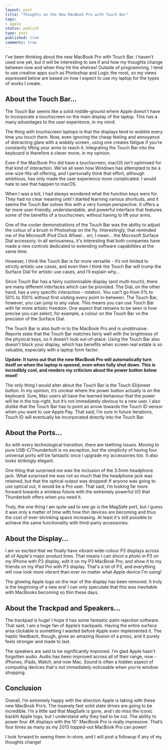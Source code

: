 ```yaml
---
layout: post
title: "Thoughts on the New MacBook Pro with Touch Bar"
tags:
- apple
status: publish
type: post
published: true
comments: true
---
```

I've been thinking about the new MacBook Pro with Touch Bar. I haven't used one yet, but it will be interesting to see if and how my thoughts change between now and when they hit the shelves! Outside of programming, I tend to use creative apps such as Photoshop and Logic the most, so my views expressed below are based on how I expect to use my laptop for the types of works I create.


## About the Touch Bar...

The Touch Bar seems like a solid middle-ground where Apple doesn't have to incorporate a touchscreen on the main display of the laptop. This has a many advantages to the user experience, in my mind.

The thing with touchscreen laptops is that the displays tend to wobble every time you touch them. Now, even ignoring the cheap feeling and annoyance of distracting glare with a wobbly screen, using one creates fatigue if you’re constantly lifting your arms to reach it. Integrating the Touch Bar into the keyboard is therefore a clever move, in my opinion.

Even if the MacBook Pro did have a touchscreen, macOS isn't optimised for that kind of interaction. We've all seen how Windows has attempted to be a one-size-fits-all offering, and I personally think that effort, although ambitious, has only made the user experience more complicated. I would hate to see that happen to macOS.

When I was a kid, I had always wondered what the function keys were for. They had no clear meaning until I started learning various shortcuts, and it seems the Touch Bar solves this with a very human perspective. It offers a far more user-friendly, understandable, and powerful interface that features some of the benefits of a touchscreen, without having to lift your arms.

One of the cooler demonstrations of the Touch Bar was the ability to adjust the colour of a brush in Photoshop on the fly. Interestingly, that reminded me of the Microsoft iPod Click Wheel… err, I mean… the Microsoft Surface Dial accessory. In all seriousness, it's interesting that both companies have made a new controls dedicated to extending software capabilities at the same time.

However, I think the Touch Bar is far more versatile - it’s not limited to strictly artistic use cases, and even then I think the Touch Bar will trump the Surface Dial for artistic use cases, and I’ll explain why…

Since Touch Bar has a fairly customisable display (and multi-touch), there are many different interfaces which can be provided. The Dial, on the other hand, has a very specific interaction - rotation. You can’t go from 0% to 50% to 100% without first visiting every point in-between. The Touch Bar, however, you can jump to any value. This means you can use Touch Bar with far more artistic freedom. One aspect that remains to be seen is how precise you can select, for example, a colour on the Touch Bar vs the precision of the Surface Dial.

The Touch Bar is also built-in to the MacBook Pro and is unobtrusive. Reports state that the Touch Bar matches fairly well with the brightness of the physical keys, so it doesn’t look out-of-place. Using the Touch Bar also doesn't block your display, which has benefits when screen real estate is so valuable, especially with a laptop form factor.

__Update: It turns out that the new MacBook Pro will automatically turn itself on when the laptop is opened, even when fully shut down. This is incredibly cool, and renders my criticism about the power button below moot!__

The only thing I would alter about the Touch Bar is the Touch ID/power button. In my opinion, it’s unclear where the power button actually is on the keyboard. Sure, Mac users all have the learned behaviour that the power will be in the top-right, but it’s not immediately obvious to a new user. I also dislike that the Touch Bar has to point an arrow towards the Touch ID sensor when you want to use Apple Pay. That said, I’m sure in future iterations, Touch ID will eventually be incorporated directly into the Touch Bar.

## About the Ports...

As with every technological transition, there are teething issues. Moving to pure USB-C/Thunderbolt is no exception, but the simplicity of having four universal ports will be fantastic once I upgrade my accessories too. It also looks strikingly elegant.

One thing that surprised me was the inclusion of the 3.5mm headphone jack. What surprised me was not so much that the headphone jack was retained, but that the optical output was dropped! If anyone was going to use optical out, it would be a Pro user. That said, I’m looking far more forward towards a wireless future with the extremely powerful I/O that Thunderbolt offers when you need it.

Truly, the one thing I am quite sad to see go is the MagSafe port, but I guess it was only a matter of time with how thin devices are becoming and thus the cost of ever-shrinking space increasing. At least it's still possible to achieve the same functionality with third-party accessories.


## About the Display...

I am so excited that we finally have vibrant wide-colour P3 displays across all of Apple's major product lines. That means I can shoot a photo in P3 on my iPhone with P3 display, edit it on my P3 MacBook Pro, and show it to my friends on my iPad Pro with P3 display. That's a lot of P3, and everything will now look more vibrant than ever no matter what Apple device I'm using!

The glowing Apple logo on the rear of the display has been removed. It truly is the beginning of a new era! I can only speculate that this was inevitable with MacBooks becoming so thin these days.


## About the Trackpad and Speakers…

The trackpad is huge! I hope it has some fantastic palm rejection software. That said, I am a huge fan of Apple’s trackpads. Having the entire surface area clickable is something I wanted before Apple even implemented it. The haptic feedback, though, gives an amazing illusion of a press, and it purely feels stronger and made to last.

The speakers are said to be significantly improved. I'm glad Apple hasn't forgotten audio. Audio has been improved across all of their range, now - iPhones, iPads, Watch, and now Mac. Sound is often a hidden aspect of computing devices that's not immediately noticeable when you're window shopping.


## Conclusion

Overall, I’m extremely happy with the direction Apple is taking with these new MacBook Pro’s. The insanely fast solid state drives are going to be incredible. I’m a little sad that MagSafe is gone, and I do miss the iconic backlit Apple logo, but I understand why they had to be cut. The ability to power four 4K displays with the 15” MacBook Pro is really impressive. That’s four times as many as my 2013 topped-out MacBook Pro can power!

I look forward to seeing them in-store, and I will post a followup if any of my thoughts change!
